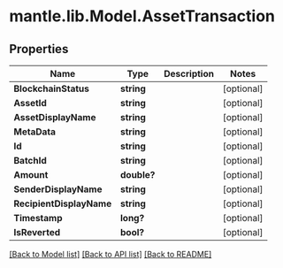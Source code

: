 # mantle.lib.Model.AssetTransaction
## Properties

Name | Type | Description | Notes
------------ | ------------- | ------------- | -------------
**BlockchainStatus** | **string** |  | [optional] 
**AssetId** | **string** |  | [optional] 
**AssetDisplayName** | **string** |  | [optional] 
**MetaData** | **string** |  | [optional] 
**Id** | **string** |  | [optional] 
**BatchId** | **string** |  | [optional] 
**Amount** | **double?** |  | [optional] 
**SenderDisplayName** | **string** |  | [optional] 
**RecipientDisplayName** | **string** |  | [optional] 
**Timestamp** | **long?** |  | [optional] 
**IsReverted** | **bool?** |  | [optional] 

[[Back to Model list]](../README.md#documentation-for-models) [[Back to API list]](../README.md#documentation-for-api-endpoints) [[Back to README]](../README.md)


